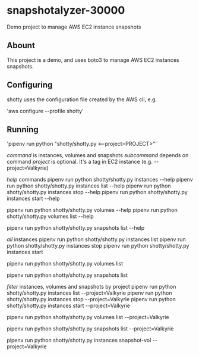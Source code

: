 # snapshotalyzer-30000

Demo project to manage AWS EC2 instance snapshots

## Abount

This project is a demo, and uses boto3 to manage AWS EC2 instances snapshots.

## Configuring

shotty uses the configuration file created by the AWS cli, e.g.

'aws configure --profile shotty'

## Running

'pipenv run python "shotty/shotty.py <command> <subcommand> <--project=PROJECT>"'

*command* is instances, volumes and snapshots 
*subcommand* depends on command
*project* is optional. It's a tag in EC2 instance  (e.g. --project=Valkyrie)

*help* commands
pipenv run python shotty/shotty.py instances --help
pipenv run python shotty/shotty.py instances list --help
pipenv run python shotty/shotty.py instances stop --help
pipenv run python shotty/shotty.py instances start --help

pipenv run python shotty/shotty.py volumes --help
pipenv run python shotty/shotty.py volumes list --help

pipenv run python shotty/shotty.py snapshots list --help


*all* instances
pipenv run python shotty/shotty.py instances list
pipenv run python shotty/shotty.py instances stop
pipenv run python shotty/shotty.py instances start

pipenv run python shotty/shotty.py volumes list

pipenv run python shotty/shotty.py snapshots list



*filter* instances, volumes and snapshots by project
pipenv run python shotty/shotty.py instances list --project=Valkyrie
pipenv run python shotty/shotty.py instances stop --project=Valkyrie
pipenv run python shotty/shotty.py instances start --project=Valkyrie

pipenv run python shotty/shotty.py volumes list --project=Valkyrie

pipenv run python shotty/shotty.py snapshots list --project=Valkyrie

pipenv run python shotty/shotty.py instances snapshot-vol --project=Valkyrie







